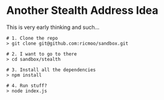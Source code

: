 Another Stealth Address Idea
============================

This is very early thinking and such...

```
# 1. Clone the repo
> git clone git@github.com:ricmoo/sandbox.git

# 2. I want to go to there
> cd sandbox/stealth

# 3. Install all the dependencies   
> npm install

# 4. Run stuff?
> node index.js
```
